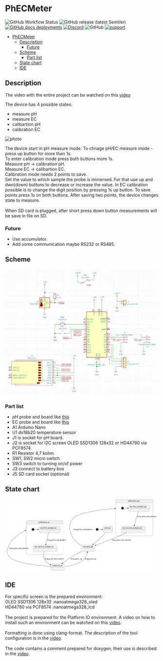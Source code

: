 # PhECMeter

![GitHub Workflow Status](https://img.shields.io/github/workflow/status/InzynierDomu/PhECMeter/CI?logo=github&style=flat-square)
![GitHub release (latest SemVer)](https://img.shields.io/github/v/release/InzynierDomu/PhECMeter?style=flat-square)
<a href="https://inzynierdomu.github.io/PhECMeter/">![GitHub docs deployments](https://img.shields.io/github/deployments/InzynierDomu/PhECMeter/github-pages?label=docs&logo=BookStack&logoColor=white&style=flat-square)</a>
<a href="https://discord.gg/KmW6mHdg">![Discord](https://img.shields.io/discord/815929748882587688?logo=discord&logoColor=green&style=flat-square)</a>
![GitHub](https://img.shields.io/github/license/InzynierDomu/PhECMeter?style=flat-square)
<a href="https://tipo.live/p/inzynierdomu">![support](https://img.shields.io/badge/support-tipo.live-yellow?style=flat-square)</a>

- [PhECMeter](#phecmeter)
  - [Description](#description)
    - [Future](#future)
  - [Scheme](#scheme)
    - [Part list](#part-list)
  - [State chart](#state-chart)
  - [IDE](#ide)

## Description
The video with the entire project can be watched on this [video](https://youtu.be/vjk0nq04lCo)

The device has 4 possible states:
* measure pH
* measure EC
* calibartion pH
* calibration EC

![photo](https://www.inzynierdomu.pl/wp-content/uploads/2019/12/IMG_5993-scaled.jpg)

The device start in pH measure mode. To chnage pH/EC measure mode - press up button for more than 1s.</br>
To enter calibration mode press both buttons more 1s.</br>
Measure pH -> calibration pH.</br>
Measure EC -> calibartion EC.</br>
Calibration mode needs 2 points to save.</br>
Set the value to which sample the probe is immersed. For that use up and dwn(down) buttons to decrease or increase the value. In EC calibration possible is to change the digit position by pressing 1s up button. To save points press 1s on both buttons. After saving two points, the device changes state to measure.</br>
</br>
When SD card is plugged, after short press down button measurements will be save in file on SD.

### Future
* Use accumulator.
* Add some communication maybe RS232 or RS485.

## Scheme
![schem](https://github.com/InzynierDomu/PhECMeter/blob/master/schems/electrical/Screen.png)
### Part list
* pH probe and board like [this](https://botland.com.pl/pl/seria-gravity/15094-gravity-czujnik-miernik-ph-analogowy-v2-dfrobot-sen0161-v2.html?utm_source=blog&utm_medium=link&utm_campaign=inzynierdomu)
* EC probe and board like [this](https://botland.com.pl/gravity-czujniki-pogodowe/15096-gravity-analogowy-czujnik-zasolenia-wody-i-gleby-dfrobot-dfr0300-h-5904422348359.html?utm_source=blog&utm_medium=link&utm_campaign=inzynierdomu)
* A1 Arduino Nano
* U1 ds18b20 temperature sensor
* J1 is socket for pH board.
* J2 is socket for I2C screen OLED SSD1306 128x32 or HD44780 via PCF8574. 
* R1 Resistor 4,7 kohm
* SW1, SW2 micro switch
* SW3 switch to turning on/of power
* J3 connect to battery box
* J5 SD card socket (optional)

## State chart
![state_chart](https://github.com/InzynierDomu/PhECMeter/blob/master/schems/state_chart/work_schem.svg)

## IDE
For specific screen is the prepared environment:</br>
OLED SSD1306 128x32 :nanoatmega328_oled</br>
HD44780 via PCF8574 :nanoatmega328_lcd</br>
</br>
The project is prepared for the Platform IO environment. A video on how to install such an environment can be watched on this [video](https://youtu.be/Em9NuebT2Kc).
<br><br>
Formatting is done using clang-format. The description of the tool configuration is in the [video](https://youtu.be/xxuaOG0WjIE).
<br><br>
The code contains a comment prepared for doxygen, their use is described in the [video](https://youtu.be/1YKJtrCsPD4).
